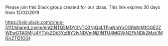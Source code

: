 Please join this Slack group created for our class. This link expires 30 days from 12/02/2019

https://join.slack.com/t/nus-5111/shared_invite/enQtNTQ5MDY3NTQ3NjQ4LTFmNmYxOGRkNjM1OGE2ZWEwOTA0MjU4YTVkZDk3YzBiY2IyNDVmNjZjNTU4MGVkN2FkNDk2Mzk1MjEyZTQ1OGI
